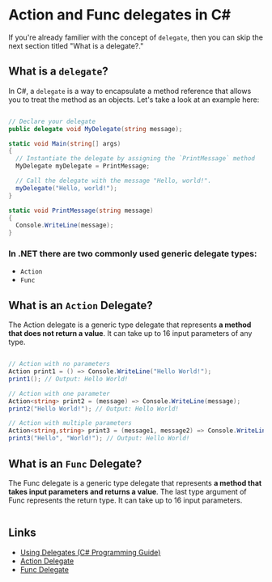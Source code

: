 # Action and Func delegates in C#

If you're already familier with the concept of `delegate`, then you can skip the next section titled "What is a delegate?."

## What is a `delegate`?
In C#, a `delegate` is a way to encapsulate a method reference that allows you to treat the method as an objects. Let's take a look at an example here:

```csharp

// Declare your delegate
public delegate void MyDelegate(string message);

static void Main(string[] args)
{
  // Instantiate the delegate by assigning the `PrintMessage` method
  MyDelegate myDelegate = PrintMessage;

  // Call the delegate with the message "Hello, world!".
  myDelegate("Hello, world!");
}

static void PrintMessage(string message)
{
  Console.WriteLine(message);
} 
```

### In .NET there are two commonly used generic delegate types: 
* `Action`
* `Func`

## What is an `Action` Delegate?

The Action delegate is a generic type delegate that represents **a method that does not return a value**. It can take up to 16 input parameters of any type.

```csharp

// Action with no parameters
Action print1 = () => Console.WriteLine("Hello World!");
print1(); // Output: Hello World!

// Action with one parameter
Action<string> print2 = (message) => Console.WriteLine(message);
print2("Hello World!"); // Output: Hello World!

// Action with multiple parameters
Action<string,string> print3 = (message1, message2) => Console.WriteLine($"{message1} {message2}");
print3("Hello", "World!"); // Output: Hello World!
```

## What is an `Func` Delegate?

The Func delegate is a generic type delegate that represents **a method that takes input parameters and returns a value**. The last type argument of Func represents the return type. It can take up to 16 input parameters. 

```csharp

```

## Links
* [Using Delegates (C# Programming Guide)](https://learn.microsoft.com/en-us/dotnet/csharp/programming-guide/delegates/using-delegates)
* [Action<T> Delegate](https://learn.microsoft.com/en-us/dotnet/api/system.action-1?view=net-7.0)
* [Func<TResult> Delegate](https://learn.microsoft.com/en-us/dotnet/api/system.func-1?view=net-7.0)
